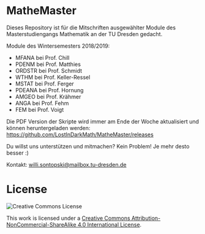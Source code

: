 # MatheMaster
Dieses Repository ist für die Mitschriften ausgewählter Module des Masterstudiengangs Mathematik an der TU Dresden gedacht.

Module des Wintersemesters 2018/2019:
- MFANA bei Prof. Chill
- PDENM bei Prof. Matthies
- ORDSTR bei Prof. Schmidt
- WTHM bei Prof. Keller-Ressel
- MSTAT bei Prof. Ferger
- PDEANA bei Prof. Hornung
- AMGEO bei Prof. Krähmer
- ANGA bei Prof. Fehm
- FEM bei Prof. Voigt

Die PDF Version der Skripte wird immer am Ende der Woche aktualisiert und können heruntergeladen werden:
https://github.com/LostInDarkMath/MatheMaster/releases

Du willst uns unterstützen und mitmachen? Kein Problem! Je mehr desto besser :)

Kontakt: willi.sontopski@mailbox.tu-dresden.de

# License

![Creative Commons License](https://i.creativecommons.org/l/by-nc-sa/4.0/88x31.png)

This work is licensed under a
[Creative Commons Attribution-NonCommercial-ShareAlike 4.0 International License](http://creativecommons.org/licenses/by-nc-sa/4.0/).
